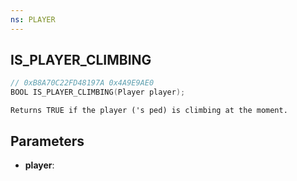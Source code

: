 ```yaml
---
ns: PLAYER
---
```

## IS_PLAYER_CLIMBING

```c
// 0xB8A70C22FD48197A 0x4A9E9AE0
BOOL IS_PLAYER_CLIMBING(Player player);
```

```
Returns TRUE if the player ('s ped) is climbing at the moment.
```

## Parameters
* **player**:
